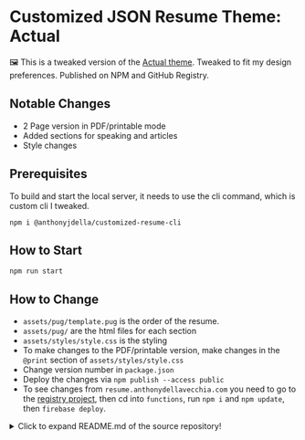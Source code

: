 # Customized JSON Resume Theme: Actual

🖼️ This is a tweaked version of the [Actual theme](https://github.com/davcd/jsonresume-theme-actual). Tweaked to fit my design preferences. Published on NPM and GitHub Registry.

## Notable Changes

* 2 Page version in PDF/printable mode 
* Added sections for speaking and articles
* Style changes

## Prerequisites

To build and start the local server, it needs to use the cli command, which is custom cli I tweaked.

`npm i @anthonyjdella/customized-resume-cli`

## How to Start

`npm run start`

## How to Change

* `assets/pug/template.pug` is the order of the resume.
* `assets/pug/` are the html files for each section
* `assets/styles/style.css` is the styling
* To make changes to the PDF/printable version, make changes in the `@print` section of `assets/styles/style.css`
* Change version number in `package.json`
* Deploy the changes via `npm publish --access public`
* To see changes from `resume.anthonydellavecchia.com` you need to go to the [registry project](https://github.com/anthonyjdella/customized-registry-functions), then cd into `functions`, run `npm i` and `npm update`, then `firebase deploy`.

<details>
  <summary>Click to expand README.md of the source repository!</summary>

# Actual theme for JSON Resume

Minimalist and modern theme for [JSON Resume](https://jsonresume.org/) standard, designed for
the [v1.0.0 version](https://raw.githubusercontent.com/jsonresume/resume-schema/v1.0.0/schema.json).

### Export examples
- [Extended version](docs/resume_extended.pdf)
- [Simple version](docs/resume_simple.pdf)

Maybe you would like to take a look at [jsonresume-theme-actual-letter](https://github.com/davcd/jsonresume-theme-actual-letter) to create your letter.
## Table of contents

- [What is JSON Resume?](#what-is-json-resume)
- [Prerequisites](#prerequisites)
- [Export resume](#export-resume)
- [Contribute](#contribute)
- [Support](#support)

## What is JSON Resume?

> JSON Resume is a community driven open source initiative to create JSON-based standard for resumes.

## Prerequisites

- [node.js](https://nodejs.org/en/) runtime with [resume-cli](https://github.com/jsonresume/resume-cli/)

```bash
npm install -g resume-cli
```

## Export resume

- Create your [resume.json](https://jsonresume.org/schema/) file (you can start by editing [this](/resume.json))

```bash
npm install jsonresume-theme-actual

resume export resume.pdf --format pdf --theme actual
resume export resume.html --format html --theme actual
```

## Contribute

```bash
git clone git@github.com:davcd/jsonresume-theme-actual.git
cd jsonresume-theme-actual

npm install

gulp
```

You can live edit any .scss or .pug file

## Support

This theme supports the following JSON paths

### `resume.basics`

```json
{
  "basics": {
    "name": "Richard Hendriks",
    "label": "Software Developer",
    "email": "rhendriks@mail.com",
    "phone": "(912) 555-4321",
    "url": "http://richardh.example.com",
    "summary": "Lorem ipsum...",
    "location": {
      "city": "San Francisco",
      "countryCode": "US",
      "region": "California"
    },
    "profiles": [
      {
        "url": "https://domain.com/rhendricks"
      }
    ]
  }
}
```

- `resume.basics.name` and `resume.basics.label` are required
- `resume.basics.summary` supports markdown

### `resume.work`

```json
{
  "work": [
    {
      "name": "Facebook",
      "location": "California, United States",
      "position": "Software Engineer",
      "url": "http://facebook.com",
      "startDate": "2016-11-17",
      "summary": "Lorem ipsum...",
      "highlights": [
        "Vitae purus faucibus ornare suspendisse",
        "Ut enim blandit volutpat maecenas"
      ]
    }
  ]
}
```

- `resume.work.summary` supports markdown

### `resume.projects`

```json
{
  "projects": {
    "name": "Node.js",
    "description": "Lorem ipsum...",
    "highlights": [
      "Commodo elit at imperdiet dui",
      "Id volutpat lacus laoreet non"
    ],
    "url": "https://nodejs.org/",
    "roles": [
      "contributor",
      "evangelist"
    ]
  }
}
```
- `resume.projects.description` supports markdown

### `resume.skills`

```json
{
  "skills": [
    {
      "name": "Languages",
      "keywords": [
        "Java",
        "Python"
      ]
    }
  ]
}
```

### `resume.education`

```json
{
  "education": [
    {
      "institution": "University of Stanford",
      "url": "https://www.stanford.edu/",
      "area": "Computer Science",
      "studyType": "Master"
    }
  ]
}
```

- `resume.work.area` and `resume.work.studyType` supports markdown

### `resume.certificates`

```json
{
  "certificates": [
    {
      "name": "AWS Certified Solutions Architect",
      "url": "https://www.your-badge.com",
      "issuer": "Amazon Web Services"
    }
  ]
}
```

- `resume.certificates.name` supports markdown

### `resume.awards`

```json
{
  "awards": [
    {
      "title": "Website of the day",
      "awarder": "Awwward",
      "summary": "Lorem ipsum..."
    }
  ]
}
```
- `resume.awards.summary` supports markdown

### `resume.languages`

```json
{
  "languages": [
    {
      "language": "English",
      "fluency": "Native"
    }
  ]
}
```

### `resume.interests`

```json
{
  "interests": [
    {
      "name": "Open Source"
    }
  ]
}
```

#### `resume.references`, `resume.volunteer` and `resume.publications` fields are not supported yet.
</details>
